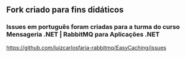 ## Fork criado para fins didáticos

### Issues em português foram criadas para a turma do curso Mensageria .NET | RabbitMQ para Aplicações .NET


https://github.com/luizcarlosfaria-rabbitmq/EasyCaching/issues
